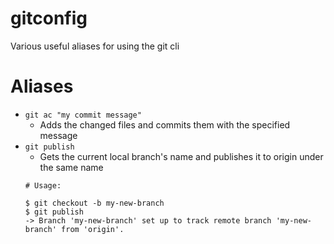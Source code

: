 # gitconfig
Various useful aliases for using the git cli

# Aliases
- `git ac "my commit message"`
  - Adds the changed files and commits them with the specified message
- `git publish`
  - Gets the current local branch's name and publishes it to origin under the same name
  ```
  # Usage:
  
  $ git checkout -b my-new-branch
  $ git publish
  -> Branch 'my-new-branch' set up to track remote branch 'my-new-branch' from 'origin'. 
  ```

